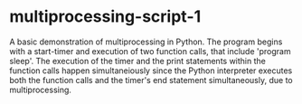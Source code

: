 # multiprocessing-script-1
A basic demonstration of multiprocessing in Python. The program begins with a start-timer and execution of two function calls, that include 'program sleep'. The execution of the timer and the print statements within the function calls happen simultaneiously since the Python interpreter executes both the function calls and the timer's end statement simultaneously, due to multiprocessing.
